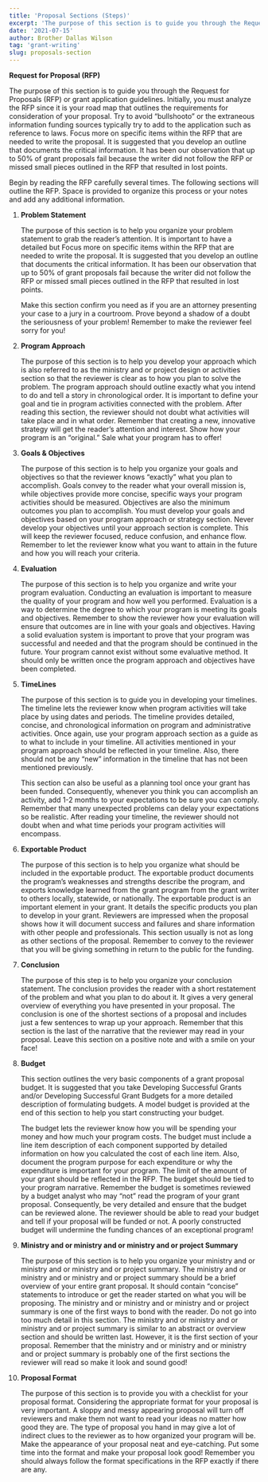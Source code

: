 ```yaml
---
title: 'Proposal Sections (Steps)'
excerpt: 'The purpose of this section is to guide you through the Request for Proposals (RFP) or grant application guidelines.'
date: '2021-07-15'
author: Brother Dallas Wilson
tag: 'grant-writing'
slug: proposals-section
---
```



**Request for Proposal (RFP)**

The purpose of this section is to guide you through the Request for Proposals (RFP) or grant application guidelines. Initially, you must analyze the RFP since it is your road map that outlines the requirements for consideration of your proposal. Try to avoid “bullshooto” or the extraneous information funding sources typically try to add to the application such as reference to laws. Focus more on specific items within the RFP that are needed to write the proposal. It is suggested that you develop an outline that documents the critical information. It has been our observation that up to 50% of grant proposals fail because the writer did not follow the RFP or missed small pieces outlined in the RFP that resulted in lost points. 

Begin by reading the RFP carefully several times. The following sections will outline the RFP.  Space is provided to organize this process or your notes and add any additional information.

1. **Problem Statement**

    The purpose of this section is to help you organize your problem statement to grab the reader’s attention. It is important to have a detailed but Focus more on specific items within the RFP that are needed to write the proposal. It is suggested that you develop an outline that documents the critical information. It has been our observation that up to 50% of grant proposals fail because the writer did not follow the RFP or missed small pieces outlined in the RFP that resulted in lost points. 
    
    Make this section confirm you need as if you are an attorney presenting your case to a jury in a courtroom. Prove beyond a shadow of a doubt the seriousness of your problem! Remember to make the reviewer feel sorry for you!

2. **Program Approach**

    The purpose of this section is to help you develop your approach which is also referred to as the ministry and or project design or activities section so that the reviewer is clear as to how you plan to solve the problem. The program approach should outline exactly what you intend to do and tell a story in chronological order. It is important to define your goal and tie in program activities connected with the problem. After reading this section, the reviewer should not doubt what activities will take place and in what order. Remember that creating a new, innovative strategy will get the reader’s attention and interest. Show how your program is an “original.” Sale what your program has to offer!

3. **Goals & Objectives**

    The purpose of this section is to help you organize your goals and objectives so that the reviewer knows “exactly” what you plan to accomplish. Goals convey to the reader what your overall mission is, while objectives provide more concise, specific ways your program activities should be measured. Objectives are also the minimum outcomes you plan to accomplish. You must develop your goals and objectives based on your program approach or strategy section. Never develop your objectives until your approach section is complete. This will keep the reviewer focused, reduce confusion, and enhance flow. Remember to let the reviewer know what you want to attain in the future and how you will reach your criteria.

4. **Evaluation**

    The purpose of this section is to help you organize and write your program evaluation. Conducting an evaluation is important to measure the quality of your program and how well you performed. Evaluation is a way to determine the degree to which your program is meeting its goals and objectives. Remember to show the reviewer how your evaluation will ensure that outcomes are in line with your goals and objectives. Having a solid evaluation system is important to prove that your program was successful and needed and that the program should be continued in the future. Your program cannot exist without some evaluative method. It should only be written once the program approach and objectives have been completed.

5. **TimeLines**

    The purpose of this section is to guide you in developing your timelines. The timeline lets the reviewer know when program activities will take place by using dates and periods. The timeline provides detailed, concise, and chronological information on program and administrative activities. Once again, use your program approach section as a guide as to what to include in your timeline. All activities mentioned in your program approach should be reflected in your timeline. Also, there should not be any “new” information in the timeline that has not been mentioned previously. 

    This section can also be useful as a planning tool once your grant has been funded. Consequently, whenever you think you can accomplish an activity, add 1-2 months to your expectations to be sure you can comply. Remember that many unexpected problems can delay your expectations so be realistic. After reading your timeline, the reviewer should not doubt when and what time periods your program activities will encompass.

6. **Exportable Product**

    The purpose of this section is to help you organize what should be included in the exportable product. The exportable product documents the program’s weaknesses and strengths describe the program, and exports knowledge learned from the grant program from the grant writer to others locally, statewide, or nationally. The exportable product is an important element in your grant. It details the specific products you plan to develop in your grant. Reviewers are impressed when the proposal shows how it will document success and failures and share information with other people and professionals. This section usually is not as long as other sections of the proposal. Remember to convey to the reviewer that you will be giving something in return to the public for the funding.

7. **Conclusion**

    The purpose of this step is to help you organize your conclusion statement. The conclusion provides the reader with a short restatement of the problem and what you plan to do about it. It gives a very general overview of everything you have presented in your proposal. The conclusion is one of the shortest sections of a proposal and includes just a few sentences to wrap up your approach. Remember that this section is the last of the narrative that the reviewer may read in your proposal. Leave this section on a positive note and with a smile on your face!

8. **Budget**

    This section outlines the very basic components of a grant proposal budget. It is suggested that you take Developing Successful Grants and/or Developing Successful Grant Budgets for a more detailed description of formulating budgets. A model budget is provided at the end of this section to help you start constructing your budget.

    The budget lets the reviewer know how you will be spending your money and how much your program costs. The budget must include a line item description of each component supported by detailed information on how you calculated the cost of each line item. Also, document the program purpose for each expenditure or why the expenditure is important for your program. The limit of the amount of your grant should be reflected in the RFP. The budget should be tied to your program narrative. Remember the budget is sometimes reviewed by a budget analyst who may “not” read the program of your grant proposal. Consequently, be very detailed and ensure that the budget can be reviewed alone. The reviewer should be able to read your budget and tell if your proposal will be funded or not. A poorly constructed budget will undermine the funding chances of an exceptional program!

9. **Ministry and or ministry and or ministry and or project Summary**

    The purpose of this section is to help you organize your ministry and or ministry and or ministry and or project summary. The ministry and or ministry and or ministry and or project summary should be a brief overview of your entire grant proposal. It should contain “concise” statements to introduce or get the reader started on what you will be proposing. The ministry and or ministry and or ministry and or project summary is one of the first ways to bond with the reader. Do not go into too much detail in this section. The ministry and or ministry and or ministry and or project summary is similar to an abstract or overview section and should be written last. However, it is the first section of your proposal. Remember that the ministry and or ministry and or ministry and or project summary is probably one of the first sections the reviewer will read so make it look and sound good!

10.	**Proposal Format**

    The purpose of this section is to provide you with a checklist for your proposal format. Considering the appropriate format for your proposal is very important. A sloppy and messy appearing proposal will turn off reviewers and make them not want to read your ideas no matter how good they are. The type of proposal you hand in may give a lot of indirect clues to the reviewer as to how organized your program will be. Make the appearance of your proposal neat and eye-catching. Put some time into the format and make your proposal look good! Remember you should always follow the format specifications in the RFP exactly if there are any. 
